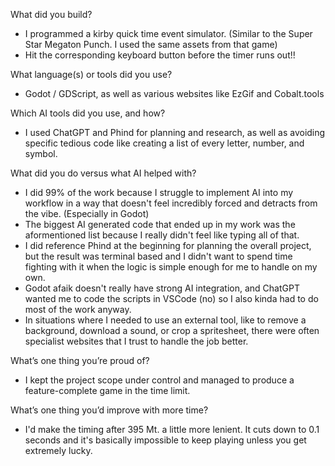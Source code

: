 
What did you build?
- I programmed a kirby quick time event simulator. (Similar to the Super Star Megaton Punch. I used the same assets from that game)
- Hit the corresponding keyboard button before the timer runs out!!

What language(s) or tools did you use?
- Godot / GDScript, as well as various websites like EzGif and Cobalt.tools
  
Which AI tools did you use, and how?
- I used ChatGPT and Phind for planning and research, as well as avoiding specific tedious code like creating a list of every letter, number, and symbol.

What did you do versus what AI helped with?
- I did 99% of the work because I struggle to implement AI into my workflow in a way that doesn't feel incredibly forced and detracts from the vibe. (Especially in Godot)
- The biggest AI generated code that ended up in my work was the aformentioned list because I really didn't feel like typing all of that.
- I did reference Phind at the beginning for planning the overall project, but the result was terminal based and I didn't want to spend time fighting with it when the logic is simple enough for me to handle on my own.
- Godot afaik doesn't really have strong AI integration, and ChatGPT wanted me to code the scripts in VSCode (no) so I also kinda had to do most of the work anyway.
- In situations where I needed to use an external tool, like to remove a background, download a sound, or crop a spritesheet, there were often specialist websites that I trust to handle the job better.

What’s one thing you’re proud of?
- I kept the project scope under control and managed to produce a feature-complete game in the time limit.

What’s one thing you’d improve with more time?
- I'd make the timing after 395 Mt. a little more lenient. It cuts down to 0.1 seconds and it's basically impossible to keep playing unless you get extremely lucky.
